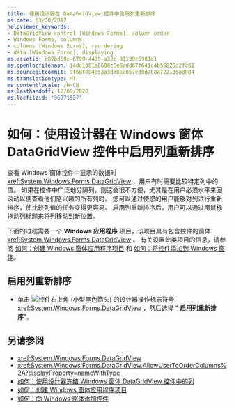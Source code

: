 ```yaml
---
title: 使用设计器在 DataGridView 控件中启用列重新排序
ms.date: 03/30/2017
helpviewer_keywords:
- DataGridView control [Windows Forms], column order
- Windows Forms, columns
- columns [Windows Forms], reordering
- data [Windows Forms], displaying
ms.assetid: d82bd69c-6799-4439-a32c-91139c5901d1
ms.openlocfilehash: 14dc1081a8608c6e6add67f641c4b55825d2fc81
ms.sourcegitcommit: 9f6df084c53a3da0ea657ed0d708a72213683084
ms.translationtype: MT
ms.contentlocale: zh-CN
ms.lasthandoff: 12/09/2020
ms.locfileid: "96971537"
---
```

# <a name="how-to-enable-column-reordering-in-the-windows-forms-datagridview-control-using-the-designer"></a>如何：使用设计器在 Windows 窗体 DataGridView 控件中启用列重新排序
查看 Windows 窗体控件中显示的数据时 <xref:System.Windows.Forms.DataGridView> ，用户有时需要比较特定列中的值。 如果在控件中广泛地分隔列，则这会很不方便，尤其是在用户必须水平来回滚动以便查看他们感兴趣的所有列时。 您可以通过使您的用户能够对列进行重新排序，使比较列值的任务变得更容易。 启用列重新排序后，用户可以通过用鼠标拖动列标题来将列移动到新位置。

 下面的过程需要一个 **Windows 应用程序** 项目，该项目具有包含控件的窗体 <xref:System.Windows.Forms.DataGridView> 。 有关设置此类项目的信息，请参阅 [如何：创建 Windows 窗体应用程序项目](/visualstudio/ide/step-1-create-a-windows-forms-application-project) 和 [如何：将控件添加到 Windows 窗体](how-to-add-controls-to-windows-forms.md)。

## <a name="to-enable-column-reordering"></a>启用列重新排序

- 单击 ![ 控件右上角 (小型黑色箭头) 的设计器操作标志符号 ](./media/designer-actions-glyph.gif) <xref:System.Windows.Forms.DataGridView> ，然后选择 " **启用列重新排序**"。

## <a name="see-also"></a>另请参阅

- <xref:System.Windows.Forms.DataGridView>
- <xref:System.Windows.Forms.DataGridView.AllowUserToOrderColumns%2A?displayProperty=nameWithType>
- [如何：使用设计器冻结 Windows 窗体 DataGridView 控件中的列](freeze-columns-in-the-datagrid-using-the-designer.md)
- [如何：创建 Windows 窗体应用程序项目](/visualstudio/ide/step-1-create-a-windows-forms-application-project)
- [如何：向 Windows 窗体添加控件](how-to-add-controls-to-windows-forms.md)

